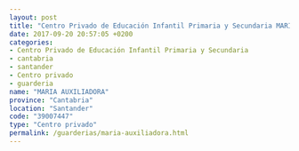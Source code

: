 ```yaml
---
layout: post
title: "Centro Privado de Educación Infantil Primaria y Secundaria MARIA AUXILIADORA"
date: 2017-09-20 20:57:05 +0200
categories:
- Centro Privado de Educación Infantil Primaria y Secundaria
- cantabria
- santander
- Centro privado
- guarderia
name: "MARIA AUXILIADORA"
province: "Cantabria"
location: "Santander"
code: "39007447"
type: "Centro privado"
permalink: /guarderias/maria-auxiliadora.html
---
```


